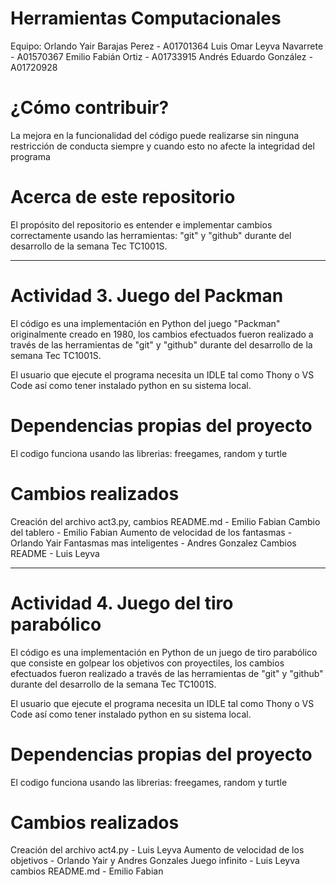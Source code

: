 # Herramientas Computacionales

Equipo:
Orlando Yair Barajas Perez - A01701364
Luis Omar Leyva Navarrete - A01570367
Emilio Fabián Ortiz - A01733915
Andrés Eduardo González - A01720928

# ¿Cómo contribuir?

La mejora en la funcionalidad del código puede realizarse sin ninguna restricción de conducta siempre y cuando esto no afecte la integridad del programa

# Acerca de este repositorio

El propósito del repositorio es entender e implementar cambios correctamente usando las herramientas: "git" y "github" durante del desarrollo de la semana Tec TC1001S.

-------------------------------------------------------------------------------------------------------------------------------------------------------------------

# Actividad 3. Juego del Packman

El código es una implementación en Python del juego "Packman" originalmente creado en 1980, los cambios efectuados fueron realizado a través de las herramientas de "git" y "github" durante del desarrollo de la semana Tec TC1001S.

El usuario que ejecute el programa necesita un IDLE tal como Thony o VS Code así como tener instalado python en su sistema local.

# Dependencias propias del proyecto

El codigo funciona usando las librerias: freegames, random y turtle

# Cambios realizados

Creación del archivo act3.py, cambios README.md - Emilio Fabian
Cambio del tablero - Emilio Fabian
Aumento de velocidad de los fantasmas - Orlando Yair
Fantasmas mas inteligentes - Andres Gonzalez
Cambios README - Luis Leyva

---------------------------------------------------------------------------------------------------------------------------------------------------------------------------

# Actividad 4. Juego del tiro parabólico

El código es una implementación en Python de un juego de tiro parabólico que consiste en golpear los objetivos con proyectiles, los cambios efectuados fueron realizado a través de las herramientas de "git" y "github" durante del desarrollo de la semana Tec TC1001S.

El usuario que ejecute el programa necesita un IDLE tal como Thony o VS Code así como tener instalado python en su sistema local.

# Dependencias propias del proyecto

El codigo funciona usando las librerias: freegames, random y turtle

# Cambios realizados

Creación del archivo act4.py - Luis Leyva 
Aumento de velocidad de los objetivos - Orlando Yair y Andres Gonzales
Juego infinito - Luis Leyva
cambios README.md - Emilio Fabian

